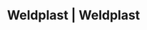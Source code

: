 ---
Link: "file:/Users/vinayakpatel/Downloads/www.weldplast.cz/eshop_products_compare/add/eshop-products-variant58"
product_name: "null"
product_id: "null"
title: "Weldplast | Weldplast"
product_desc: ""
product_specs: ""
product_downloads: ""
href: ""
accessories: ""
similar_products: ""
---